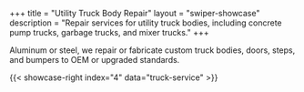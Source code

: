 +++
title = "Utility Truck Body Repair"
layout = "swiper-showcase"
description = "Repair services for utility truck bodies, including concrete pump trucks, garbage trucks, and mixer trucks."
+++

Aluminum or steel, we repair or fabricate custom truck bodies, doors, steps, and bumpers to OEM or upgraded standards.


{{< showcase-right index="4" data="truck-service" >}}
